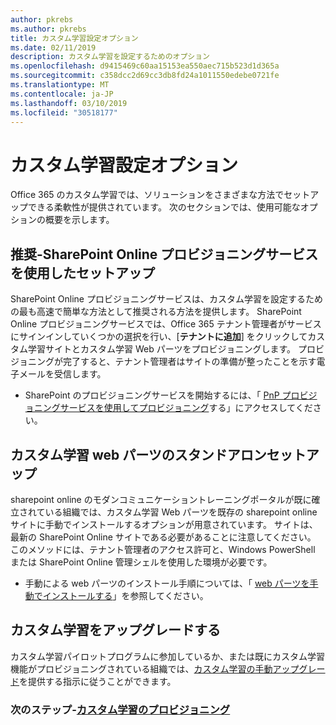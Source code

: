 ```yaml
---
author: pkrebs
ms.author: pkrebs
title: カスタム学習設定オプション
ms.date: 02/11/2019
description: カスタム学習を設定するためのオプション
ms.openlocfilehash: d9415469c60aa15153ea550aec715b523d1d365a
ms.sourcegitcommit: c358dcc2d69cc3db8fd24a1011550edebe0721fe
ms.translationtype: MT
ms.contentlocale: ja-JP
ms.lasthandoff: 03/10/2019
ms.locfileid: "30518177"
---
```

# <a name="custom-learning-setup-options"></a>カスタム学習設定オプション
Office 365 のカスタム学習では、ソリューションをさまざまな方法でセットアップできる柔軟性が提供されています。 次のセクションでは、使用可能なオプションの概要を示します。

## <a name="recommended---setup-using-the-sharepoint-online-provisioning-service--"></a>推奨-SharePoint Online プロビジョニングサービスを使用したセットアップ 
SharePoint Online プロビジョニングサービスは、カスタム学習を設定するための最も高速で簡単な方法として推奨される方法を提供します。 SharePoint Online プロビジョニングサービスでは、Office 365 テナント管理者がサービスにサインインしていくつかの選択を行い、[**テナントに追加**] をクリックしてカスタム学習サイトとカスタム学習 Web パーツをプロビジョニングします。 プロビジョニングが完了すると、テナント管理者はサイトの準備が整ったことを示す電子メールを受信します。 

- SharePoint のプロビジョニングサービスを開始するには、「 [PnP プロビジョニングサービスを使用してプロビジョニング](custom_provision.md)する」にアクセスしてください。   

## <a name="stand-alone-setup-of-the-custom-learning-web-part"></a>カスタム学習 web パーツのスタンドアロンセットアップ
sharepoint online のモダンコミュニケーショントレーニングポータルが既に確立されている組織では、カスタム学習 Web パーツを既存の sharepoint online サイトに手動でインストールするオプションが用意されています。 サイトは、最新の SharePoint Online サイトである必要があることに注意してください。 このメソッドには、テナント管理者のアクセス許可と、Windows PowerShell または SharePoint Online 管理シェルを使用した環境が必要です。 

- 手動による web パーツのインストール手順については、「 [web パーツを手動でインストールする](custom_manualsetup.md)」を参照してください。 

## <a name="upgrade-custom-learning"></a>カスタム学習をアップグレードする
カスタム学習パイロットプログラムに参加しているか、または既にカスタム学習機能がプロビジョニングされている組織では、[カスタム学習の手動アップグレード](custom_upgrade.md)を提供する指示に従うことができます。    

### <a name="next-steps---provision-custom-learningcustomprovisionmd"></a>次のステップ-[カスタム学習のプロビジョニング](custom_provision.md)
